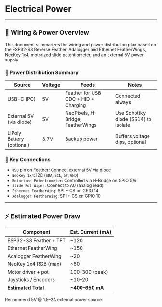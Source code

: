 # Electrical Power
---

## 🧠 Wiring & Power Overview

This document summarizes the wiring and power distribution plan based on the ESP32-S3 Reverse Feather, Adalogger and Ethernet FeatherWings, NeoKey 1x4, motorized slide potentiometer, and an external 5V power supply.

### 🔌 Power Distribution Summary

| Source                | Voltage | Feeds                                | Notes |
|-----------------------|---------|--------------------------------------|-------|
| USB-C (PC)            | 5V      | Feather for USB CDC + HID + Charging | Connected always |
| External 5V (via diode) | 5V    | NeoPixels, H-Bridge, FeatherWings     | Use Schottky diode (SS14) to isolate |
| LiPoly Battery (optional) | 3.7V | Backup power                         | Buffers voltage dips, optional |

### 🔗 Key Connections

- `USB` pin on Feather: Connect external 5V via diode
- `NeoKey 1x4`: I2C (`SDA`, `SCL`, `5V`, `GND`)
- `Motorized Potentiometer`: Controlled via H-Bridge on GPIO 5/6
- `Slide Pot Wiper`: Connect to A0 (analog read)
- `Ethernet FeatherWing`: SPI + CS on GPIO 14
- `Adalogger FeatherWing`: SPI + CS on GPIO 10

---

## ⚡ Estimated Power Draw

| Component                 | Est. Current (mA) |
|---------------------------|-------------------|
| ESP32-S3 Feather + TFT    | ~120              |
| Ethernet FeatherWing      | ~150              |
| Adalogger FeatherWing     | ~20               |
| NeoKey 1x4 RGB (max)      | ~60               |
| Motor driver + pot        | 100–300 (peak)    |
| Joysticks / Encoders      | ~10–20            |
| **Estimated Total**       | **~400–650 mA**   |

Recommend 5V @ 1.5–2A external power source.
